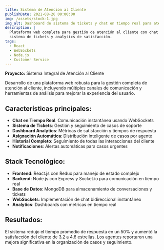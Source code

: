 ```yaml
---
title: Sistema de Atención al Cliente
publishDate: 2021-08-20 00:00:00
img: /assets/stock-1.jpg
img_alt: Dashboard de sistema de tickets y chat en tiempo real para atención al cliente
description: |
  Plataforma web completa para gestión de atención al cliente con chat en tiempo real, 
  sistema de tickets y analytics de satisfacción.
tags:
  - React
  - WebSockets
  - Node.js
  - Customer Service
---
```


**Proyecto:** Sistema Integral de Atención al Cliente

Desarrollo de una plataforma web robusta para la gestión completa de atención al cliente, incluyendo múltiples canales de comunicación y herramientas de análisis para mejorar la experiencia del usuario.

## Características principales:

- **Chat en Tiempo Real**: Comunicación instantánea usando WebSockets
- **Sistema de Tickets**: Gestión y seguimiento de casos de soporte
- **Dashboard Analytics**: Métricas de satisfacción y tiempos de respuesta
- **Asignación Automática**: Distribución inteligente de casos por agente
- **Historial Completo**: Seguimiento de todas las interacciones del cliente
- **Notificaciones**: Alertas automáticas para casos urgentes

## Stack Tecnológico:

- **Frontend**: React.js con Redux para manejo de estado complejo
- **Backend**: Node.js con Express y Socket.io para comunicación en tiempo real
- **Base de Datos**: MongoDB para almacenamiento de conversaciones y tickets
- **WebSockets**: Implementación de chat bidireccional instantáneo
- **Analytics**: Dashboards con métricas en tiempo real

## Resultados:

El sistema redujo el tiempo promedio de respuesta en un 50% y aumentó la satisfacción del cliente de 3.2 a 4.6 estrellas. Los agentes reportaron una mejora significativa en la organización de casos y seguimiento.
